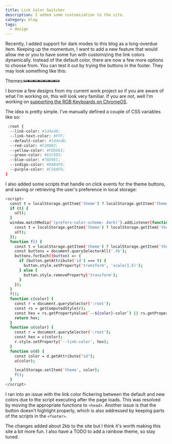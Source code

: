 ```yaml
---
title: Link Color Switcher
description: I added some customization to the site.
category: blog
tags:
  - design
---
```


Recently, I added support for dark modes to this blog as a long-overdue item. Keeping up the momentum, I want to add a new feature that would allow me or you to have some fun with customizing the link colors dynamically. Instead of the default color, there are now a few more options to choose from. You can test it out by trying the buttons in the footer. They may look something like this:

<div style="display: flex; align-items: center;">
  Themes:
  <button id="default" class="tb" style="background-color: var(--default-link-color);" onclick="o(this)"></button>
  <button id="red" class="tb" style="background-color: var(--red-link-color);" onclick="o(this)"></button>
  <button id="yellow" class="tb" style="background-color: var(--yellow-link-color);" onclick="o(this)"></button>
  <button id="green" class="tb" style="background-color: var(--green-link-color);" onclick="o(this)"></button>
  <button id="orange" class="tb" style="background-color: var(--orange-link-color);" onclick="o(this)"></button>
  <button id="indigo" class="tb" style="background-color: var(--indigo-link-color);" onclick="o(this)"></button>
  <button id="purple" class="tb" style="background-color: var(--purple-link-color);" onclick="o(this)"></button>
</div>

I borrow a few designs from my current work project so if you are aware of what I'm working on, this will look very familiar. If you are not, well I'm working on [supporting the RGB Keyboards on ChromeOS](https://chromeunboxed.com/chromeos-keyboard-backlight-personalization-hub).

The idea is pretty simple. I've manually defined a couple of CSS variables like so:

```sh
 :root {
  --link-color: #1d4ed8;
  --link-text-color: #FFF;
  --default-color: #1d4ed8;
  --red-color: #F28B82;
  --yellow-color: #FDD663;
  --green-color: #81C995;
  --blue-color: #78D9EC;
  --indigo-color: #8AB4F8;
  --purple-color: #C58AF9;
}
```

I also added some scripts that handle on click events for the theme buttons, and saving or retrieving the user's preference in local storage:
```sh
<script>
  const t = localStorage.getItem('theme') ? localStorage.getItem('theme') : 'default';
  if (t) {
    u(t);
  }
  window.matchMedia('(prefers-color-scheme: dark)').addListener(function (e) {
    const t = localStorage.getItem('theme') ? localStorage.getItem('theme') : 'default';
    u(t);
  });
  function f() {
    const t = localStorage.getItem('theme') ? localStorage.getItem('theme') : 'default';
    const buttons = document.querySelectorAll('.tb');
    buttons.forEach((button) => {
      if (button.getAttribute('id') === t) {
        button.style.setProperty('transform', 'scale(1.5)');
      } else {
        button.style.removeProperty('transform');
      }
    });
  }
  f();
  function c(color) {
    const r = document.querySelector(':root');
    const rs = getComputedStyle(r);
    const hex = rs.getPropertyValue(`--${color}-color`) || rs.getPropertyValue(`--default-color`);
    return hex;
  }
  function u(color) {
    const r = document.querySelector(':root');
    const hex = c(color);
    r.style.setProperty('--link-color', hex);
  }
  function o(d) {
    const color = d.getAttribute("id");
    u(color);

    localStorage.setItem('theme', color);
    f();
  }
</script>
```

I ran into an issue with the link color flickering between the default and new colors due to the script executing after the page loads. This was resolved by moving the appropriate functions to `<head>`. Another issue is that the button doesn't highlight properly, which is also addressed by keeping parts of the scripts in the `<footer>`.

The changes added about 2kb to the site but I think it's worth making this site a bit more fun. I also have a TODO to add a rainbow theme, so stay tuned.